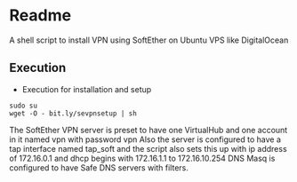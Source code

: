 # Readme

A shell script to install VPN using SoftEther on Ubuntu VPS like DigitalOcean

## Execution

* Execution for installation and setup

```shell
sudo su
wget -O - bit.ly/sevpnsetup | sh
```

The SoftEther VPN server is preset to have one VirtualHub and one account in it named vpn with password vpn
Also the server is configured to have a tap interface named tap_soft and the script also sets this up
with ip address of 172.16.0.1 and dhcp begins with 172.16.1.1 to 172.16.10.254
DNS Masq is configured to have Safe DNS servers with filters.

